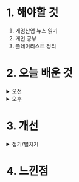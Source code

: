 
# 1. 해야할 것

1. 게임산업 뉴스 읽기 
2. 개인 공부  
3. 플레이리스트 정리



# 2. 오늘 배운 것

<details>
<summary>오전</summary>

## 오늘의 뉴스


■ '귀여움이 정의라냥' 캣 판타지 5월 30일 출시
펀토이 게임즈(Funtoy Games Limited)는 자사에서 서비스하는 고양이 모에화 수집형 RPG '캣 판타지(Cat Fantasy)'의 정식 서비스 일정을 오는 5월 30일로 확정했으며, 남은 기간 서비스 안정화 및 유저 확대에 집중할 계획이라고 오늘 밝혔습니다. 오는 5월 30일, 정식 서비스가 확정된 캣 판타지는 '고양이 모에화'를 표방하는 수집형 RPG로, 고양이들이 전부 모에화를 통해 귀엽거나 아름답게 표현된 미소녀 캐릭터로 변신해 '이모션'이라는 기이한 질병에 맞서 싸우는 이야기를 담았습니다.

■ 크래프톤 인도 공략 '불릿 에코', 소프트런칭 끝내고 정식 출시
크래프톤이 글로벌 게임 개발사 젭토랩이 개발한 '불릿 에코 인도(Bullet Echo India)'를 24일 인도에 정식 출시합니다. 불릿 에코 인도는 다른 이용자들과 팀을 구성하고 전략을 세워 치열한 전투에서 최후까지 살아남아야 하는 배틀 로얄 방식의 멀티 플레이 탑다운 슈팅 게임입니다.

■ 24일 OBT 시작 '다크앤다커 모바일', 연내 출시 목표 
크래프톤이 산하의 크리에이티브 스튜디오 블루홀스튜디오가 개발 중인 신작 '다크앤다커 모바일(DARK AND DARKER MOBILE)'의 첫 테스트를 24일 시작합니다. 크래프톤은 다크앤다커 모바일을 연내에 글로벌 출시하는 것을 목표로 하고 있으며, 이번 테스트를 통해 국내 이용자들의 다양한 의견을 먼저 수렴할 계획입니다.

■ 페르소나 제작진이 만든 '메타포', 10월 11일 출시 
세가가 신규 영상 공개와 함께 게임의 출시일을 10월 11일로 확정했습니다. 23일 진행된 아틀러스 특별 방송에서는 10월 11일 출시일을 확정하고 다양한 신규 정보와 영상을 공개했습니다.

■ [Ent+] 마블 구세주, 마블 지저스! '데드풀과 울버린'
20세기 폭스를 떠나 처음 디즈니 산하에서 처음 선보이는 데드풀의 세 번째 타이틀이자 MCU 최초의 R 등급 작품이 된 '데드풀과 울버린'의 예고편이 공개됐습니다. 이에 이번 예고편에서는 스토리와 배경을 이해할 수 있는보다 다양한 장면이 다수 담겼습니다.

■ '우리한텐 왜?' EA는 스텔라 블레이드 심의가 부럽다 
시프트업이 기대작 '스텔라 블레이드'의 출시를 앞두고 출시되는 모든 국가에서 검열 없이 출시될 것이라고 밝힌 가운데 EA 일본 총괄 매니저 션 노구치가 일본의 심의 기구 CERO에 불만을 표했습니다. 그의 설명에 따르면 2023년 출시된 '데드 스페이스'의 경우 일본 비디오 게임 심의 기구인 컴퓨터 오락 등급 기구(Computer Entertainment Rating Organization, CERO)에 등급을 받지 못했습니다.
</details>


<details>
<summary>오후</summary>


</details>




# 3. 개선


<details>
<summary>접기/펼치기</summary>


</details>



# 4. 느낀점


